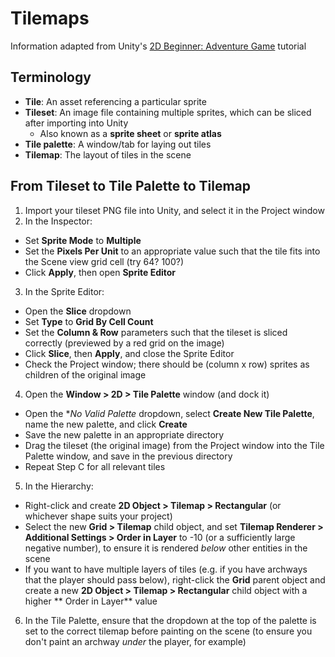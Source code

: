 # Tilemaps
Information adapted from Unity's [2D Beginner: Adventure Game](https://learn.unity.com/course/2d-beginner-adventure-game?version=2022.3) tutorial

## Terminology

* **Tile**: An asset referencing a particular sprite
* **Tileset**: An image file containing multiple sprites, which can be sliced after importing into Unity
  * Also known as a **sprite sheet** or **sprite atlas**
* **Tile palette**: A window/tab for laying out tiles
* **Tilemap**: The layout of tiles in the scene

## From Tileset to Tile Palette to Tilemap
1. Import your tileset PNG file into Unity, and select it in the Project window
2. In the Inspector:
 * Set **Sprite Mode** to **Multiple**
 * Set the **Pixels Per Unit** to an appropriate value such that the tile fits into the Scene view grid cell (try 64? 100?)
 * Click **Apply**, then open **Sprite Editor**
3. In the Sprite Editor:
 * Open the **Slice** dropdown
 * Set **Type** to **Grid By Cell Count**
 * Set the **Column & Row** parameters such that the tileset is sliced correctly (previewed by a red grid on the image)
 * Click **Slice**, then **Apply**, and close the Sprite Editor
 * Check the Project window; there should be (column x row) sprites as children of the original image
4. Open the **Window > 2D > Tile Palette** window (and dock it)
 * Open the **No Valid Palette* dropdown, select **Create New Tile Palette**, name the new palette, and click **Create**
 * Save the new palette in an appropriate directory
 * Drag the tileset (the original image) from the Project window into the Tile Palette window, and save in the previous directory
 * Repeat Step C for all relevant tiles
5. In the Hierarchy:
 * Right-click and create **2D Object > Tilemap > Rectangular** (or whichever shape suits your project)
 * Select the new **Grid > Tilemap** child object, and set **Tilemap Renderer > Additional Settings > Order in Layer** to -10 (or a sufficiently large negative number), to ensure it is rendered *below* other entities in the scene
 * If you want to have multiple layers of tiles (e.g. if you have archways that the player should pass below), right-click the **Grid** parent object and create a new **2D Object > Tilemap > Rectangular** child object with a higher ** Order in Layer** value
6. In the Tile Palette, ensure that the dropdown at the top of the palette is set to the correct tilemap before painting on the scene (to ensure you don't paint an archway *under* the player, for example)